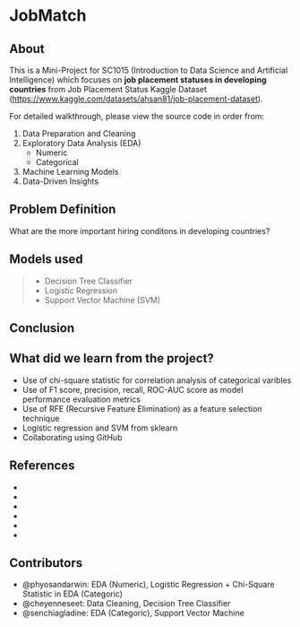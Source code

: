 # JobMatch

**About**
---
This is a Mini-Project for SC1015 (Introduction to Data Science and Artificial Intelligence) which focuses on **job placement statuses in developing countries** from Job Placement Status Kaggle Dataset (https://www.kaggle.com/datasets/ahsan81/job-placement-dataset). 

For detailed walkthrough, please view the source code in order from:

1. Data Preparation and Cleaning
2. Exploratory Data Analysis (EDA)
   - Numeric
   - Categorical
3. Machine Learning Models
4. Data-Driven Insights


**Problem Definition**
---
What are the more important hiring conditons in developing countries?


**Models used**
---
   >- Decision Tree Classifier
   >- Logistic Regression
   >- Support Vector Machine (SVM)
  
**Conclusion**
---


**What did we learn from the project?**
---
- Use of chi-square statistic for correlation analysis of categorical varibles
- Use of F1 score, precision, recall, ROC-AUC score as model performance evaluation metrics
- Use of RFE (Recursive Feature Elimination) as a feature selection technique
- Logistic regression and SVM from sklearn
- Collaborating using GitHub


**References**
---
- 
- 
-
-
-
- 




**Contributors**
---
- @phyosandarwin: EDA (Numeric), Logistic Regression + Chi-Square Statistic in EDA (Categoric)
- @cheyenneseet: Data Cleaning, Decision Tree Classifier
- @senchiagladine: EDA (Categoric), Support Vector Machine
